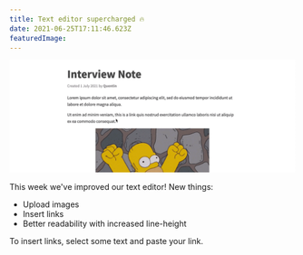 ```yaml
---
title: Text editor supercharged 🔥
date: 2021-06-25T17:11:46.623Z
featuredImage:
---
```


![demo new text editor](./2021-06-25-demo.gif)

This week we've improved our text editor! New things:

- Upload images
- Insert links
- Better readability with increased line-height

To insert links, select some text and paste your link.
